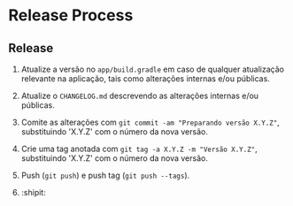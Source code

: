 Release Process
===============

Release
-------

1. Atualize a versão no `app/build.gradle` em caso de qualquer atualização relevante na aplicação,
    tais como alterações internas e/ou públicas.

2. Atualize o `CHANGELOG.md` descrevendo as alterações internas e/ou públicas.

3. Comite as alterações com `git commit -am "Preparando versão X.Y.Z"`, substituindo 'X.Y.Z'
    com o número da nova versão.

4. Crie uma tag anotada com `git tag -a X.Y.Z -m "Versão X.Y.Z"`, substituindo 'X.Y.Z' com o número
    da nova versão.

5. Push (`git push`) e push tag (`git push --tags`).

6. :shipit: